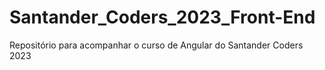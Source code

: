 # Santander_Coders_2023_Front-End
Repositório para acompanhar o curso de Angular do Santander Coders 2023
